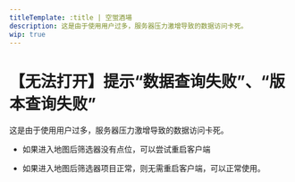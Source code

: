 ```yaml
---
titleTemplate: :title | 空蛍酒場
description: 这是由于使用用户过多，服务器压力激增导致的数据访问卡死。
wip: true
---
```


[文：【无法打开】提示“数据查询失败”、“版本查询失败”]: # 'https://support.qq.com/products/321980/faqs/97055'

# 【无法打开】提示“数据查询失败”、“版本查询失败”

这是由于使用用户过多，服务器压力激增导致的数据访问卡死。

- 如果进入地图后筛选器没有点位，可以尝试重启客户端

- 如果进入地图后筛选器项目正常，则无需重启客户端，可以正常使用。
